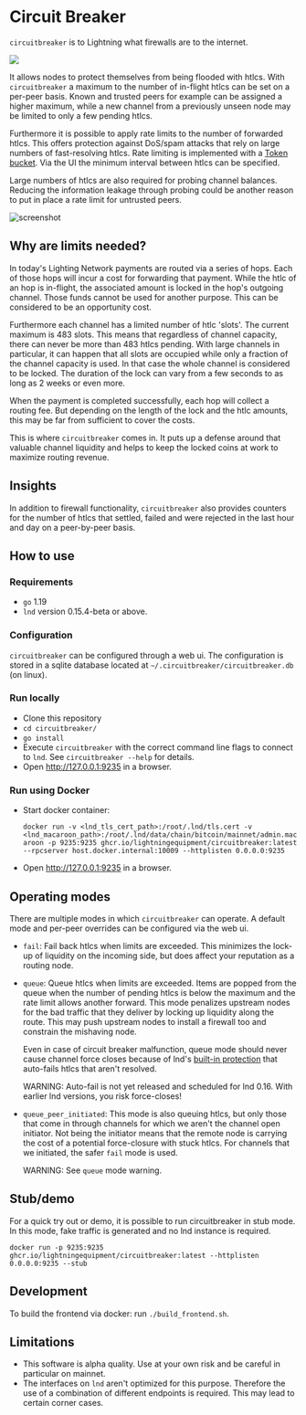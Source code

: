 # Circuit Breaker

`circuitbreaker` is to Lightning what firewalls are to the internet.

<img src="logo.png">

It allows nodes to protect themselves from being flooded with htlcs. With
`circuitbreaker` a maximum to the number of in-flight htlcs can be set on a
per-peer basis. Known and trusted peers for example can be assigned a higher
maximum, while a new channel from a previously unseen node may be limited to
only a few pending htlcs.

Furthermore it is possible to apply rate limits to the number of forwarded
htlcs. This offers protection against DoS/spam attacks that rely on large
numbers of fast-resolving htlcs. Rate limiting is implemented with a [Token
bucket](https://en.wikipedia.org/wiki/Token_bucket). Via the UI the
minimum interval between htlcs can be specified.

Large numbers of htlcs are also required for probing channel balances. Reducing the
information leakage through probing could be another reason to put in place a
rate limit for untrusted peers.

![screenshot](screenshot.png)

## Why are limits needed?

In today's Lighting Network payments are routed via a series of hops. Each of
those hops will incur a cost for forwarding that payment. While the htlc of an
hop is in-flight, the associated amount is locked in the hop's outgoing channel.
Those funds cannot be used for another purpose. This can be considered to be an
opportunity cost.

Furthermore each channel has a limited number of htlc 'slots'. The current
maximum is 483 slots. This means that regardless of channel capacity, there can
never be more than 483 htlcs pending. With large channels in particular, it can
happen that all slots are occupied while only a fraction of the channel capacity
is used. In that case the whole channel is considered to be locked. The duration
of the lock can vary from a few seconds to as long as 2 weeks or even more.

When the payment is completed successfully, each hop will collect a routing fee.
But depending on the length of the lock and the htlc amounts, this may be far
from sufficient to cover the costs.

This is where `circuitbreaker` comes in. It puts up a defense around that
valuable channel liquidity and helps to keep the locked coins at work to
maximize routing revenue.

## Insights

In addition to firewall functionality, `circuitbreaker` also provides counters
for the number of htlcs that settled, failed and were rejected in the last hour
and day on a peer-by-peer basis.

## How to use

### Requirements
* `go` 1.19
* `lnd` version 0.15.4-beta or above.

### Configuration
`circuitbreaker` can be configured through a web ui. The configuration is stored
in a sqlite database located at `~/.circuitbreaker/circuitbreaker.db` (on
linux).

### Run locally

* Clone this repository
* `cd circuitbreaker/`
* `go install`
* Execute `circuitbreaker` with the correct command line flags to connect to
  `lnd`. See `circuitbreaker --help` for details.
* Open http://127.0.0.1:9235 in a browser.

### Run using Docker

* Start docker container:
  
  `docker run -v <lnd_tls_cert_path>:/root/.lnd/tls.cert -v <lnd_macaroon_path>:/root/.lnd/data/chain/bitcoin/mainnet/admin.macaroon -p 9235:9235 ghcr.io/lightningequipment/circuitbreaker:latest --rpcserver host.docker.internal:10009 --httplisten 0.0.0.0:9235`
* Open http://127.0.0.1:9235 in a browser.

## Operating modes

There are multiple modes in which `circuitbreaker` can operate. A default mode
and per-peer overrides can be configured via the web ui.

* `fail`: Fail back htlcs when limits are exceeded. This minimizes the lock-up
  of liquidity on the incoming side, but does affect your reputation as a
  routing node.

* `queue`: Queue htlcs when limits are exceeded. Items are popped from the queue
  when the number of pending htlcs is below the maximum and the rate limit
  allows another forward. This mode penalizes upstream nodes for the bad traffic
  that they deliver by locking up liquidity along the route. This may push
  upstream nodes to install a firewall too and constrain the mishaving node.

  Even in case of circuit breaker malfunction, queue mode should never cause
  channel force closes because of lnd's [built-in
  protection](https://github.com/lightningnetwork/lnd/pull/6831) that auto-fails
  htlcs that aren't resolved.

  WARNING: Auto-fail is not yet released and scheduled for lnd 0.16. With
  earlier lnd versions, you risk force-closes!

* `queue_peer_initiated`: This mode is also queuing htlcs, but only those that
  come in through channels for which we aren't the channel open initiator. Not
  being the initiator means that the remote node is carrying the cost of a
  potential force-closure with stuck htlcs. For channels that we initiated, the
  safer `fail` mode is used.

  WARNING: See `queue` mode warning.

## Stub/demo

For a quick try out or demo, it is possible to run circuitbreaker in stub mode.
In this mode, fake traffic is generated and no lnd instance is required.

`docker run -p 9235:9235 ghcr.io/lightningequipment/circuitbreaker:latest --httplisten 0.0.0.0:9235 --stub`

## Development

To build the frontend via docker: run `./build_frontend.sh`.

## Limitations
* This software is alpha quality. Use at your own risk and be careful in particular on mainnet.
* The interfaces on `lnd` aren't optimized for this purpose. Therefore the use
  of a combination of different endpoints is required. This may lead to certain
  corner cases.
